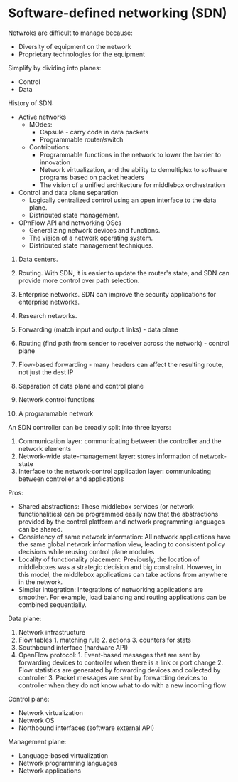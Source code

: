 # Software-defined networking (SDN)

Netwroks are difficult to manage because:
- Diversity of equipment on the network
- Proprietary technologies for the equipment

Simplify by dividing into planes:
- Control
- Data

History of SDN:
- Active networks
  - MOdes:
    - Capsule - carry code in data packets
    - Programmable router/switch
  - Contributions:
    - Programmable functions in the network to lower the barrier to innovation
    - Network virtualization, and the ability to demultiplex to software programs based on packet headers
    - The vision of a unified architecture for middlebox orchestration
- Control and data plane separation
  - Logically centralized control using an open interface to the data plane.
  - Distributed state management.
- OPnFlow API and networking OSes
  - Generalizing network devices and functions.
  - The vision of a network operating system.
  - Distributed state management techniques.


1. Data centers.
2. Routing.  With SDN, it is easier to update the router's state, and SDN can provide more control over path selection. 
3. Enterprise networks. SDN can improve the security applications for enterprise networks. 
4. Research networks.

1. Forwarding (match input and output links) - data plane 
2. Routing (find path from sender to receiver across the network) - control plane

1. Flow-based forwarding -  many headers can affect the resulting route, not just the dest IP
2. Separation of data plane and control plane
3. Network control functions
4. A programmable network

An SDN controller can be broadly split into three layers: 
1. Communication layer: communicating between the controller and the network elements
2. Network-wide state-management layer: stores information of network-state
3. Interface to the network-control application layer:  communicating between controller and applications

Pros:
- Shared abstractions: These middlebox services (or network functionalities) can be programmed easily now that the abstractions provided by the control platform and network programming languages can be shared.
- Consistency of same network information: All network applications have the same global network information view, leading to consistent policy decisions while reusing control plane modules
- Locality of functionality placement: Previously, the location of middleboxes was a strategic decision and big constraint. However, in this model, the middlebox applications can take actions from anywhere in the network.
- Simpler integration: Integrations of networking applications are smoother. For example, load balancing and routing applications can be combined sequentially.

Data plane:
1. Network infrastructure
  1. Flow tables
    1. matching rule
    2. actions
    3. counters for stats
2. Southbound interface (hardware API)
  1. OpenFlow protocol:
    1. Event-based messages that are sent by forwarding devices to controller when there is a link or port change
    2. Flow statistics are generated by forwarding devices and collected by controller
    3. Packet messages are sent by forwarding devices to controller when they do not know what to do with a new incoming flow 

Control plane:
- Network virtualization
- Network OS
- Northbound interfaces (software external API)

Management plane:
- Language-based virtualization
- Network programming languages
- Network applications